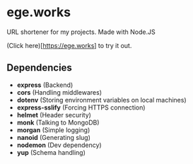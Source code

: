 # ege.works

URL shortener for my projects.
Made with Node.JS

(Click here)[https://ege.works] to try it out.

## Dependencies
 - **express** (Backend)
 - **cors** (Handling middlewares)
 - **dotenv** (Storing environment variables on local machines)
 - **express-sslify** (Forcing HTTPS connection)
 - **helmet** (Header security)
 - **monk** (Talking to MongoDB)
 - **morgan** (Simple logging)
 - **nanoid** (Generating slug)
 - **nodemon** (Dev dependency)
 - **yup** (Schema handling)
